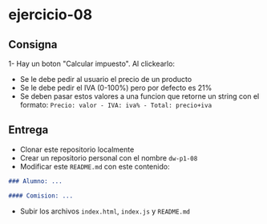 # ejercicio-08

## Consigna

1- Hay un boton "Calcular impuesto". Al clickearlo:

  - Se le debe pedir al usuario el precio de un producto
  - Se le debe pedir el IVA (0-100%) pero por defecto es 21%
  - Se deben pasar estos valores a una funcion que retorne un string con el formato: `Precio: valor - IVA: iva% - Total: precio+iva`

## Entrega

- Clonar este repositorio localmente
- Crear un repositorio personal con el nombre `dw-p1-08`
- Modificar este `README.md` con este contenido:

```markdown
### Alumno: ...

#### Comision: ...
```

- Subir los archivos `index.html`, `index.js` y `README.md`
